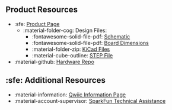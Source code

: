 ## Product Resources

- :sfe: [Product Page](https://https://www.sparkfun.com/sparkfun-pico-add-on-flipper-for-xrp.html)
	- :material-folder-cog: Design Files:
		- :fontawesome-solid-file-pdf: [Schematic](./assets/board_files/schematic.pdf)
		- :fontawesome-solid-file-pdf: [Board Dimensions](./assets/board_files/dimensions.pdf)
		- :material-folder-zip: [KiCad Files](./assets/board_files/kicad_files.zip)
		- :material-cube-outline: [STEP File](./assets/3d_model/cad_model.step)
- :material-github: [Hardware Repo](https://github.com/sparkfun/SparkFun_Pico_Add_On_Flipper)


## :sfe: Additional Resources

- :material-information: [Qwiic Information Page](https://www.sparkfun.com/qwiic)
- :material-account-supervisor: [SparkFun Technical Assistance](https://www.sparkfun.com/technical_assistance)
